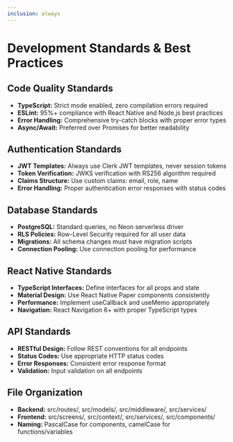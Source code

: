 ```yaml
---
inclusion: always
---
```


# Development Standards & Best Practices

## Code Quality Standards
- **TypeScript:** Strict mode enabled, zero compilation errors required
- **ESLint:** 95%+ compliance with React Native and Node.js best practices
- **Error Handling:** Comprehensive try-catch blocks with proper error types
- **Async/Await:** Preferred over Promises for better readability

## Authentication Standards
- **JWT Templates:** Always use Clerk JWT templates, never session tokens
- **Token Verification:** JWKS verification with RS256 algorithm required
- **Claims Structure:** Use custom claims: email, role, name
- **Error Handling:** Proper authentication error responses with status codes

## Database Standards
- **PostgreSQL:** Standard queries, no Neon serverless driver
- **RLS Policies:** Row-Level Security required for all user data
- **Migrations:** All schema changes must have migration scripts
- **Connection Pooling:** Use connection pooling for performance

## React Native Standards
- **TypeScript Interfaces:** Define interfaces for all props and state
- **Material Design:** Use React Native Paper components consistently
- **Performance:** Implement useCallback and useMemo appropriately
- **Navigation:** React Navigation 6+ with proper TypeScript types

## API Standards
- **RESTful Design:** Follow REST conventions for all endpoints
- **Status Codes:** Use appropriate HTTP status codes
- **Error Responses:** Consistent error response format
- **Validation:** Input validation on all endpoints

## File Organization
- **Backend:** src/routes/, src/models/, src/middleware/, src/services/
- **Frontend:** src/screens/, src/context/, src/services/, src/components/
- **Naming:** PascalCase for components, camelCase for functions/variables